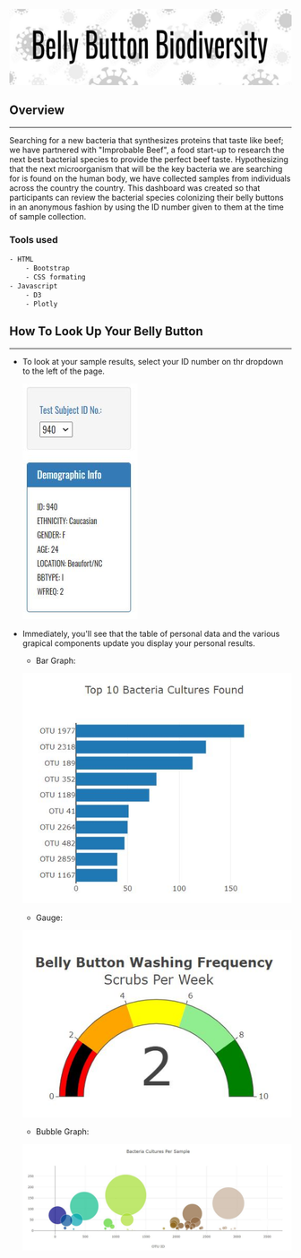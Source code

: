 ![header](./images/BBD_header.png)

## Overview 
---


Searching for a new bacteria that synthesizes proteins that taste like beef; we have partnered with "Improbable Beef", a food start-up to research the next best bacterial species to provide the perfect beef taste. Hypothesizing that the next microorganism that will be the key bacteria we are searching for is found on the human body, we have collected samples from individuals across the country the country. This dashboard was created so that participants can review the bacterial species colonizing their belly buttons in an anonymous fashion by using the ID number given to them at the time of sample collection.

### Tools used
    - HTML
        - Bootstrap
        - CSS formating
    - Javascript
        - D3
        - Plotly

## How To Look Up Your Belly Button
---

-   To look at your sample results, select your ID number on thr dropdown to the left of the page. 

    ![select](./images/selection.png)

-   Immediately, you'll see that the table of personal data and the various grapical components update you display your personal results.

    -   Bar Graph:

    ![bar](./images/bar.png)

    -   Gauge:

    ![gauge](./images/gauge.png)

    -   Bubble Graph:

    ![bubble](./images/bubble.png)




